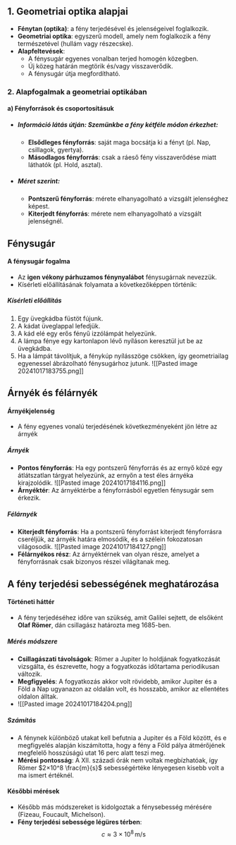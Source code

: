 ## 1. Geometriai optika alapjai
- **Fénytan (optika)**: a fény terjedésével és jelenségeivel foglalkozik.
- **Geometriai optika**: egyszerű modell, amely nem foglalkozik a fény természetével (hullám vagy részecske).
- **Alapfeltevések**:
  - A fénysugár egyenes vonalban terjed homogén közegben.
  - Új közeg határán megtörik és/vagy visszaverődik.
  - A fénysugár útja megfordítható.

### 2. Alapfogalmak a geometriai optikában
#### a) Fényforrások és csoportosításuk
- ##### **Információ látás útján**: Szemünkbe a fény kétféle módon érkezhet:
	- **Elsődleges fényforrás**: saját maga bocsátja ki a fényt (pl. Nap, csillagok, gyertya).
	- **Másodlagos fényforrás**: csak a ráeső fény visszaverődése miatt láthatók (pl. Hold, asztal).
- ##### Méret szerint:
	 - **Pontszerű fényforrás**: mérete elhanyagolható a vizsgált jelenséghez képest.
	 - **Kiterjedt fényforrás**: mérete nem elhanyagolható a vizsgált jelenségnél.
## Fénysugár

#### A fénysugár fogalma
- Az **igen vékony párhuzamos fénynyalábot** fénysugárnak nevezzük. 
- Kísérleti előállításának folyamata a következőképpen történik:

##### Kísérleti előállítás
1.  Egy üvegkádba füstöt fújunk.
2. A kádat üveglappal lefedjük.
3.  A kád elé egy erős fényű izzólámpát helyezünk.
4.  A lámpa fénye egy kartonlapon lévő nyíláson keresztül jut be az üvegkádba.
5.  Ha a lámpát távolítjuk, a fénykúp nyílásszöge csökken, így geometriailag egyenessel ábrázolható fénysugárhoz jutunk.
![[Pasted image 20241017183755.png]]

## Árnyék és félárnyék

#### Árnyékjelenség
- A fény egyenes vonalú terjedésének következményeként jön létre az árnyék
##### Árnyék
- **Pontos fényforrás**: Ha egy pontszerű fényforrás és az ernyő közé egy átlátszatlan tárgyat helyezünk, az ernyőn a test éles árnyéka kirajzolódik.
![[Pasted image 20241017184116.png]]
- **Árnyéktér**: Az árnyéktérbe a fényforrásból egyetlen fénysugár sem érkezik.
##### Félárnyék
- **Kiterjedt fényforrás**: Ha a pontszerű fényforrást kiterjedt fényforrásra cseréljük, az árnyék határa elmosódik, és a szélein fokozatosan világosodik.
 ![[Pasted image 20241017184127.png]]
- **Félárnyékos rész**: Az árnyéktérnek van olyan része, amelyet a fényforrásnak csak bizonyos részei világítanak meg.
## A fény terjedési sebességének meghatározása

#### Történeti háttér
- A fény terjedéséhez időre van szükség, amit Galilei sejtett, de elsőként **Olaf Römer**, dán csillagász határozta meg 1685-ben. 
##### Mérés módszere
- **Csillagászati távolságok**: Römer a Jupiter Io holdjának fogyatkozását vizsgálta, és észrevette, hogy a fogyatkozás időtartama periodikusan változik.
- **Megfigyelés**: A fogyatkozás akkor volt rövidebb, amikor Jupiter és a Föld a Nap ugyanazon az oldalán volt, és hosszabb, amikor az ellentétes oldalon álltak.
- ![[Pasted image 20241017184204.png]]
  
##### Számítás
- A fénynek különböző utakat kell befutnia a Jupiter és a Föld között, és e megfigyelés alapján kiszámította, hogy a fény a Föld pálya átmérőjének megfelelő hosszúságú utat 16 perc alatt teszi meg.
- **Mérési pontosság**: A XII. századi órák nem voltak megbízhatóak, így Römer $2×10^8 \frac{m}{s}$ sebességértéke lényegesen kisebb volt a ma ismert értéknél.

#### Későbbi mérések
- Később más módszereket is kidolgoztak a fénysebesség mérésére (Fizeau, Foucault, Michelson).
- **Fény terjedési sebessége légüres térben**: 
  $$ c \approx 3 \times 10^8 \, \text{m/s} $$
